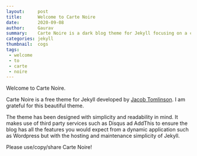 ```yaml
---
layout:     post
title:      Welcome to Carte Noire
date:       2020-09-08
author:     Gaurav
summary:    Carte Noire is a dark blog theme for Jekyll focusing on a clear reading experience.
categories: jekyll
thumbnail:  cogs
tags:
 - welcome
 - to
 - carte
 - noire
---
```


Welcome to Carte Noire.

Carte Noire is a free theme for Jekyll developed by [Jacob Tomlinson][1]. I am grateful for this beautiful theme.

The theme has been designed with simplicity and readability in mind. It makes
use of third party services such as Disqus ad AddThis to ensure the blog has
all the features you would expect from a dynamic application such as Wordpress
but with the hosting and maintenance simplicity of Jekyll.

Please use/copy/share Carte Noire!

[1]: http://www.jacobtomlinson.co.uk/
